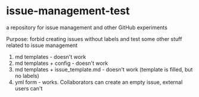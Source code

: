 # issue-management-test
a repository for issue management and other GitHub experiments

Purpose: forbid creating issues without labels and test some other stuff related to issue management

1. md templates - doesn't work
2. md templates + config - doesn't work
3. md templates + issue_template.md - doesn't work (template is filled, but no labels)
4. yml form - works. Collaborators can create an empty issue, external users can't

